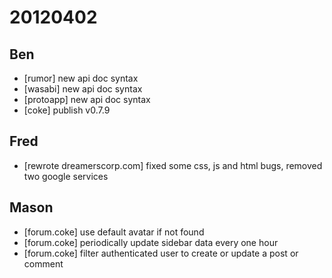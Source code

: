# 20120402

## Ben
- [rumor] new api doc syntax
- [wasabi] new api doc syntax
- [protoapp] new api doc syntax
- [coke] publish v0.7.9



## Fred
- [rewrote dreamerscorp.com] fixed some css, js and html bugs, removed two google services



## Mason
- [forum.coke] use default avatar if not found
- [forum.coke] periodically update sidebar data every one hour
- [forum.coke] filter authenticated user to create or update a post or comment